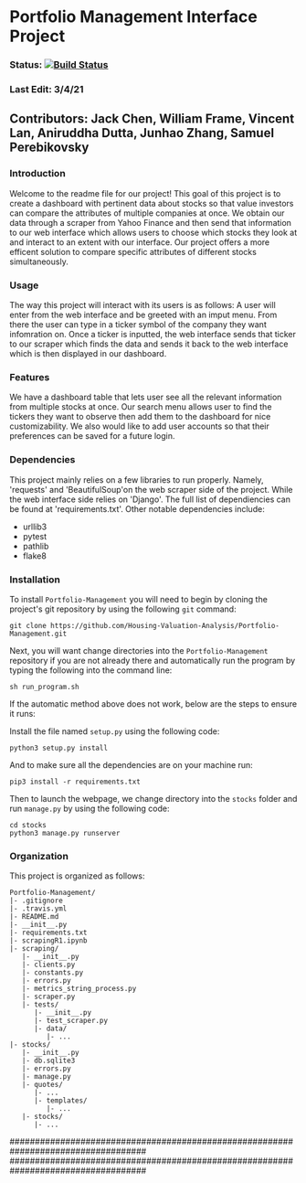 # Portfolio Management Interface Project

### Status: [![Build Status](https://travis-ci.com/Housing-Valuation-Analysis/Portfolio-Management.svg?branch=main)](https://travis-ci.com/Housing-Valuation-Analysis/Portfolio-Management)


### Last Edit: 3/4/21

## Contributors: Jack Chen, William Frame, Vincent Lan, Aniruddha Dutta, Junhao Zhang, Samuel Perebikovsky

### Introduction

Welcome to the readme file for our project! This goal of this project is to create a dashboard with pertinent data about stocks so that value investors can compare the attributes of multiple companies at once. We obtain our data through a scraper from Yahoo Finance and then send that information to our web interface which allows users to choose which stocks they look at and interact to an extent with our interface. Our project offers a more efficent solution to compare specific attributes of different stocks simultaneously.

### Usage

The way this project will interact with its users is as follows: A user will enter from the web interface and be greeted with an imput menu. From there the user can type in a ticker symbol of the company they want infomration on. Once a ticker is inputted, the web interface sends that ticker to our scraper which finds the data and sends it back to the web interface which is then displayed in our dashboard. 

### Features

We have a dashboard table that lets user see all the relevant information from multiple stocks at once. Our search menu allows user to find the tickers they want to observe then add them to the dashboard for nice customizability. We also would like to add user accounts so that their preferences can be saved for a future login. 

### Dependencies

This project mainly relies on a few libraries to run properly. Namely, 'requests' and 'BeautifulSoup'on the web scraper side of the project. While the web interface side relies on 'Django'. The full list of dependiencies can be found at 'requirements.txt'. Other notable dependencies include:
- urllib3
- pytest
- pathlib
- flake8

### Installation

To install `Portfolio-Management` you will need to begin by cloning the project's git repository by using the following `git` command: 

```
git clone https://github.com/Housing-Valuation-Analysis/Portfolio-Management.git
```

Next, you will want change directories into the `Portfolio-Management` repository if you are not already there and automatically run the program by typing the following into the command line:

```
sh run_program.sh
```

If the automatic method above does not work, below are the steps to ensure it runs:

Install the file named `setup.py` using the following code:

```
python3 setup.py install
```

And to make sure all the dependencies are on your machine run:

```
pip3 install -r requirements.txt
```

Then to launch the webpage, we change directory into the `stocks` folder and run `manage.py` by using the following code:

```
cd stocks
python3 manage.py runserver
```

### Organization

This project is organized as follows:
```
Portfolio-Management/  
|- .gitignore  
|- .travis.yml  
|- README.md  
|- __init__.py  
|- requirements.txt  
|- scrapingR1.ipynb  
|- scraping/  
   |- __init__.py  
   |- clients.py  
   |- constants.py  
   |- errors.py  
   |- metrics_string_process.py  
   |- scraper.py  
   |- tests/  
      |- __init__.py  
      |- test_scraper.py  
      |- data/  
         |- ...  
|- stocks/  
   |- __init__.py  
   |- db.sqlite3  
   |- errors.py  
   |- manage.py  
   |- quotes/ 
      |- ...  
      |- templates/  
         |- ...  
   |- stocks/  
      |- ...  
```

###################################################################################
###################################################################################

